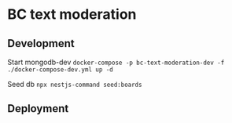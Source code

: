 # BC text moderation

## Development
Start mongodb-dev `docker-compose -p bc-text-moderation-dev -f ./docker-compose-dev.yml up -d`

Seed db `npx nestjs-command seed:boards`

## Deployment

